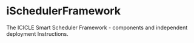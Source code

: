 # iSchedulerFramework
The ICICLE Smart Scheduler Framework - components and independent deployment Instructions. 
